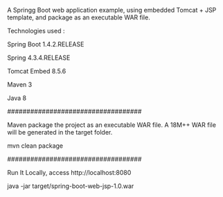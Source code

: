 A Springg Boot web application example, using embedded Tomcat + JSP template, and package as an executable WAR file.

Technologies used :

Spring Boot 1.4.2.RELEASE

Spring 4.3.4.RELEASE

Tomcat Embed 8.5.6

Maven 3

Java 8

###################################

Maven package the project as an executable WAR file. A 18M++ WAR file will be generated in the target folder.

mvn clean package

###################################

Run It Locally, access http://localhost:8080

java -jar target/spring-boot-web-jsp-1.0.war
